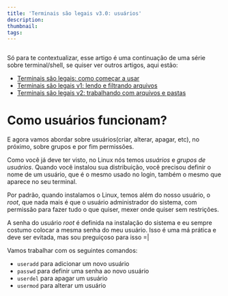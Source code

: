 ```yaml
---
title: 'Terminais são legais v3.0: usuários'
description: 
thumbnail:
tags:
---
```


![]()

Só para te contextualizar, esse artigo é uma continuação de uma série sobre terminal/shell, se quiser ver outros artigos, aqui estão:

- [Terminais são legais: como começar a usar ](/terminais-sao-legais-como-comecar-a-usar)
- [Terminais são legais v1: lendo e filtrando arquivos](/terminais-sao-legais-v1-lendo-e-filtrando-arquivos/)
- [Terminais são legais v2: trabalhando com arquivos e pastas](/terminais-sao-legais-v2-pastas/)

# Como usuários funcionam?

E agora vamos abordar sobre usuários(criar, alterar, apagar, etc), no próximo, sobre grupos e por fim permissões.

Como você já deve ter visto, no Linux nós temos *usuários* e *grupos de usuários*. Quando você instalou sua distribuição, você precisou definir o nome de um usuário, que é o mesmo usado no login, também o mesmo que aparece no seu terminal.

Por padrão, quando instalamos o Linux, temos além do nosso usuário, o *root*, que nada mais é que o usuário administrador do sistema, com permissão para fazer tudo o que quiser, mexer onde quiser sem restrições.

A senha do usuário *root* é definida na instalação do sistema e eu sempre costumo colocar a mesma senha do meu usuário. Isso é uma má prática e deve ser evitada, mas sou preguiçoso para isso =|

Vamos trabalhar com os seguintes comandos:

- `useradd` para adicionar um novo usuário
- `passwd` para definir uma senha ao novo usuário
- `userdel` para apagar um usuário
- `usermod` para alterar um usuário
